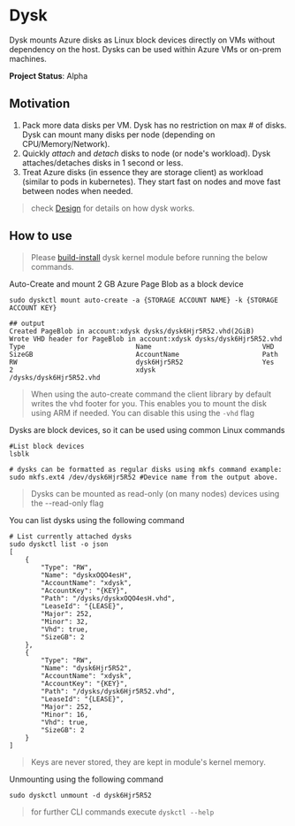 # Dysk #

Dysk mounts Azure disks as Linux block devices directly on VMs without dependency on the host. Dysks can be used within Azure VMs or on-prem machines.

**Project Status**: Alpha

## Motivation ##

1. Pack more data disks per VM. Dysk has no restriction on max # of disks. Dysk can mount many disks per node (depending on CPU/Memory/Network).
2. Quickly *attach* and *detach* disks to node (or node's workload). Dysk attaches/detaches disks in 1 second or less.
3. Treat Azure disks (in essence they are storage client) as workload (similar to pods in kubernetes). They start fast on nodes and move fast between nodes when needed. 

> check [Design](docs/design.md) for details on how dysk works.

## How to use ##

> Please [build-install](docs/build-install.md) dysk kernel module before running the below commands.

Auto-Create and mount 2 GB Azure Page Blob as a block device
```
sudo dyskctl mount auto-create -a {STORAGE ACCOUNT NAME} -k {STORAGE ACCOUNT KEY}

## output
Created PageBlob in account:xdysk dysks/dysk6Hjr5R52.vhd(2GiB)
Wrote VHD header for PageBlob in account:xdysk dysks/dysk6Hjr5R52.vhd
Type                            Name                            VHD                             SizeGB                          AccountName                     Path
RW                              dysk6Hjr5R52                    Yes                             2                               xdysk                           /dysks/dysk6Hjr5R52.vhd
```
> When using the auto-create command the client library by default writes the vhd footer for you. This enables you to mount the disk using ARM if needed. You can disable this using the ``` -vhd ``` flag


Dysks are block devices, so it can be used using common Linux commands

```
#List block devices
lsblk

# dysks can be formatted as regular disks using mkfs command example:
sudo mkfs.ext4 /dev/dysk6Hjr5R52 #Device name from the output above.
```

> Dysks can be mounted as read-only (on many nodes) devices using the --read-only flag

You can list dysks using the following command

```
# List currently attached dysks
sudo dyskctl list -o json
[
    {
        "Type": "RW",
        "Name": "dyskxOQO4esH",
        "AccountName": "xdysk",
        "AccountKey": "{KEY}",
        "Path": "/dysks/dyskxOQO4esH.vhd",
        "LeaseId": "{LEASE}",
        "Major": 252,
        "Minor": 32,
        "Vhd": true,
        "SizeGB": 2
    },
    {
        "Type": "RW",
        "Name": "dysk6Hjr5R52",
        "AccountName": "xdysk",
        "AccountKey": "{KEY}",
        "Path": "/dysks/dysk6Hjr5R52.vhd",
        "LeaseId": "{LEASE}",
        "Major": 252,
        "Minor": 16,
        "Vhd": true,
        "SizeGB": 2
    }
]
```

> Keys are never stored, they are kept in module's kernel memory.

Unmounting using the following command

```
sudo dyskctl unmount -d dysk6Hjr5R52 
```

> for further CLI commands execute ```dyskctl --help ```



